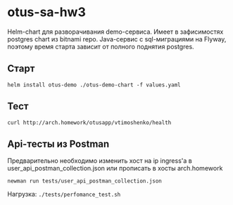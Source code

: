 # otus-sa-hw3
Helm-chart для разворачивания demo-сервиса. Имеет в зафисимостях postgres chart из bitnami repo. 
Java-сервис с sql-миграциями на Flyway, поэтому время старта зависит от полного поднятия postgres. 

## Старт
```helm install otus-demo ./otus-demo-chart -f values.yaml```

## Тест
```curl http://arch.homework/otusapp/vtimoshenko/health```
  
## Api-тесты из Postman 
Предварительно необходимо изменить хост на ip ingress'а в user_api_postman_collection.json или прописать в хосты arch.homework  

```newman run tests/user_api_postman_collection.json```

Нагрузка:
```./tests/perfomance_test.sh```  
